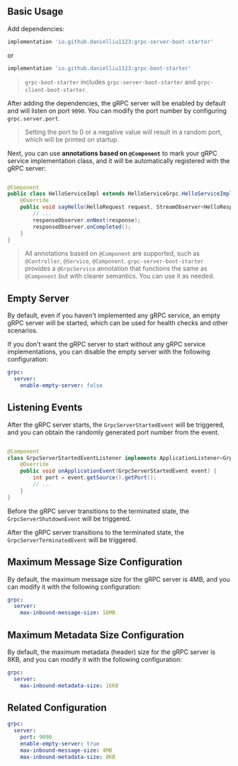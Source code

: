 ## Basic Usage

Add dependencies:

```groovy
implementation 'io.github.danielliu1123:grpc-server-boot-starter'
```

or

```groovy
implementation 'io.github.danielliu1123:grpc-boot-starter'
```

> `grpc-boot-starter` includes `grpc-server-boot-starter` and `grpc-client-boot-starter`.

After adding the dependencies, the gRPC server will be enabled by default and will listen on port `9090`. You can modify
the port number by configuring `grpc.server.port`.

> Setting the port to 0 or a negative value will result in a random port, which will be printed on startup.

Next, you can use **annotations based on `@Component`** to mark your gRPC service implementation class, and it will be
automatically registered with the gRPC server:

```java

@Component
public class HelloServiceImpl extends HelloServiceGrpc.HelloServiceImplBase {
    @Override
    public void sayHello(HelloRequest request, StreamObserver<HelloResponse> responseObserver) {
        // ...
        responseObserver.onNext(response);
        responseObserver.onCompleted();
    }
}
```

> All annotations based on `@Component` are supported, such
> as `@Controller`, `@Service`, `@Component`. `grpc-server-boot-starter`
> provides a `@GrpcService` annotation that functions the same as `@Component` but with clearer semantics. You can use
> it as needed.

## Empty Server

By default, even if you haven't implemented any gRPC service, an empty gRPC server will be started, which can be used
for health checks and other scenarios.

If you don't want the gRPC server to start without any gRPC service implementations, you can disable the empty server
with the following configuration:

```yaml
grpc:
  server:
    enable-empty-server: false
```

## Listening Events

After the gRPC server starts, the `GrpcServerStartedEvent` will be triggered, and you can obtain the randomly generated
port number from the event.

```java

@Component
class GrpcServerStartedEventListener implements ApplicationListener<GrpcServerStartedEvent> {
    @Override
    public void onApplicationEvent(GrpcServerStartedEvent event) {
        int port = event.getSource().getPort();
        // ...
    }
}
```

Before the gRPC server transitions to the terminated state, the `GrpcServerShutdownEvent` will be triggered.

After the gRPC server transitions to the terminated state, the `GrpcServerTerminatedEvent` will be triggered.

## Maximum Message Size Configuration

By default, the maximum message size for the gRPC server is 4MB, and you can modify it with the following configuration:

```yaml
grpc:
  server:
    max-inbound-message-size: 16MB
```

## Maximum Metadata Size Configuration

By default, the maximum metadata (header) size for the gRPC server is 8KB, and you can modify it with the following
configuration:

```yaml
grpc:
  server:
    max-inbound-metadata-size: 16KB
```

## Related Configuration

```yaml
grpc:
  server:
    port: 9090
    enable-empty-server: true
    max-inbound-message-size: 4MB
    max-inbound-metadata-size: 8KB
```
